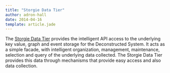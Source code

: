 ```yaml
---
title: "Storgie Data Tier"
author: adron-hall
date: 2014-04-16
template: article.jade
---
```


The [Storgie Data Tier](/articles/storgie/) provides the intelligent API access to the underlying key value, graph and event storage for the Deconstructed System. It acts as a simple facade, with intelligent organization, management, maintenance, selection and query of the underlying data collected. The Storgie Data Tier provides this data through mechanisms that provide easy access and also data collection.
